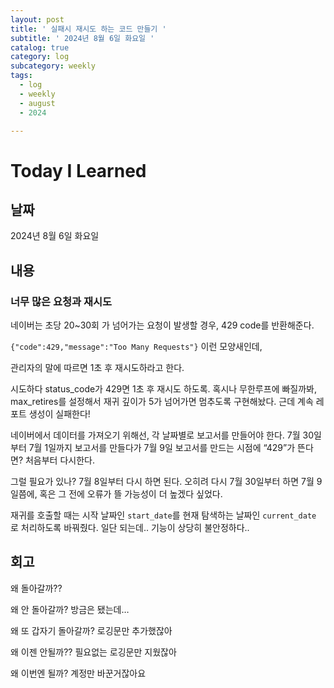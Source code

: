 ```yaml
---
layout: post
title: ' 실패시 재시도 하는 코드 만들기 '
subtitle: ' 2024년 8월 6일 화요일 '
catalog: true
category: log
subcategory: weekly
tags:
  - log
  - weekly
  - august
  - 2024

---
```


# Today I Learned

## 날짜

2024년 8월 6일 화요일

## 내용

### 너무 많은 요청과 재시도

네이버는 초당 20~30회 가 넘어가는 요청이 발생할 경우, 429 code를 반환해준다.

`{"code":429,"message":"Too Many Requests"}` 이런 모양새인데,

관리자의 말에 따르면 1초 후 재시도하라고 한다.

 시도하다 status_code가 429면 1초 후 재시도 하도록. 혹시나 무한루프에 빠질까봐, max_retires를 설정해서 재귀 깊이가 5가 넘어가면 멈추도록 구현해놨다. 근데 계속 레포트 생성이 실패한다!

 네이버에서 데이터를 가져오기 위해선, 각 날짜별로 보고서를 만들어야 한다. 7월 30일부터 7월 1일까지 보고서를 만들다가 7월 9일 보고서를 만드는 시점에 “429”가 뜬다면? 처음부터 다시한다.

그럴 필요가 있나? 7월 8일부터 다시 하면 된다. 오히려 다시 7월 30일부터 하면 7월 9일쯤에, 혹은 그 전에 오류가 뜰 가능성이 더 높겠다 싶었다.

재귀를 호출할 때는 시작 날짜인 `start_date`를 현재 탐색하는 날짜인 `current_date` 로 처리하도록 바꿔줬다. 일단 되는데.. 기능이 상당히 불안정하다..

## 회고

왜 돌아갈까??

왜 안 돌아갈까? 방금은 됐는데…

왜 또 갑자기 돌아갈까?  로깅문만 추가했잖아

왜 이젠 안될까?? 필요없는 로깅문만 지웠잖아

왜 이번엔 될까? 계정만 바꾼거잖아요